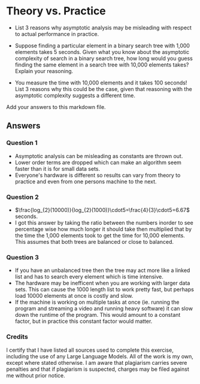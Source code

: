 # Theory vs. Practice

- List 3 reasons why asymptotic analysis may be misleading with respect to
  actual performance in practice.

- Suppose finding a particular element in a binary search tree with 1,000
  elements takes 5 seconds. Given what you know about the asymptotic complexity
  of search in a binary search tree, how long would you guess finding the same
  element in a search tree with 10,000 elements takes? Explain your reasoning.

- You measure the time with 10,000 elements and it takes 100 seconds! List 3
  reasons why this could be the case, given that reasoning with the asymptotic
  complexity suggests a different time.

Add your answers to this markdown file.


## Answers

### Question 1
* Asymptotic analysis can be misleading as constants are thrown out.
* Lower order terms are dropped which can make an algorithm seem faster than it is for small data sets.
* Everyone's hardware is different so results can vary from theory to practice and even from one persons machine to the next.

### Question 2
* $\frac{log_{2}(10000)}{log_{2}(1000)}\cdot5=\frac{4}{3}\cdot5=6.67$ seconds.
* I got this answer by taking the ratio between the numbers inorder to see percentage wise how much longer it should take then multiplied that by the time the 1,000 elements took to get the time for 10,000 elements. This assumes that both trees are balanced or close to balanced. 

### Question 3
* If you have an unbalanced tree then the tree may act more like a linked list and has to search every element which is time intensive.
* The hardware may be inefficent when you are working with larger data sets. This can cause the 1000 length list to work pretty fast, but perhaps load 10000 elements at once is costly and slow.
* If the machine is working on multiple tasks at once (ie. running the program and streaming a video and running heavy software) it can slow down the runtime of the program. This would amount to a constant factor, but in practice this constant factor would matter.


### Credits
I certify that I have listed all sources used to complete this exercise, including the use of any Large Language Models. All of the work is my own, except where stated otherwise. I am aware that plagiarism carries severe penalties and that if plagiarism is suspected, charges may be filed against me without prior notice.
